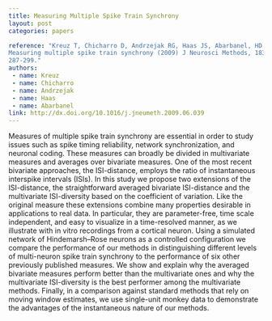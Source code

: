 ```yaml
---
title: Measuring Multiple Spike Train Synchrony
layout: post
categories: papers

reference: "Kreuz T, Chicharro D, Andrzejak RG, Haas JS, Abarbanel, HD.
Measuring multiple spike train synchrony (2009) J Neurosci Methods, 183 (2):
287-299."
authors:
 - name: Kreuz
 - name: Chicharro
 - name: Andrzejak
 - name: Haas
 - name: Abarbanel
link: http://dx.doi.org/10.1016/j.jneumeth.2009.06.039
---
```


Measures of multiple spike train synchrony are essential in order to study
issues such as spike timing reliability, network synchronization, and neuronal
coding. These measures can broadly be divided in multivariate measures and
averages over bivariate measures. One of the most recent bivariate approaches,
the ISI-distance, employs the ratio of instantaneous interspike intervals
(ISIs). In this study we propose two extensions of the ISI-distance, the
straightforward averaged bivariate ISI-distance and the multivariate
ISI-diversity based on the coefficient of variation. Like the original measure
these extensions combine many properties desirable in applications to real
data. In particular, they are parameter-free, time scale independent, and easy
to visualize in a time-resolved manner, as we illustrate with in vitro
recordings from a cortical neuron. Using a simulated network of Hindemarsh–Rose
neurons as a controlled configuration we compare the performance of our methods
in distinguishing different levels of multi-neuron spike train synchrony to the
performance of six other previously published measures. We show and explain why
the averaged bivariate measures perform better than the multivariate ones and
why the multivariate ISI-diversity is the best performer among the multivariate
methods. Finally, in a comparison against standard methods that rely on moving
window estimates, we use single-unit monkey data to demonstrate the advantages
of the instantaneous nature of our methods.
